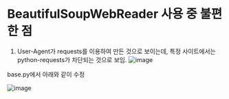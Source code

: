 # BeautifulSoupWebReader 사용 중 불편한 점

1. User-Agent가 requests를 이용하여 만든 것으로 보이는데, 특정 사이트에서는 python-requests가 차단되는 것으로 보임.
![image](https://github.com/user-attachments/assets/c24ee97f-a5bd-471a-bb50-9a8b1409f758)

base.py에서 아래와 같이 수정

![image](https://github.com/user-attachments/assets/6aa6e932-62e0-4bf9-8dfc-6aaa81f04f1e)
